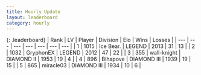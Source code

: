 ```yaml
---
title: Hourly Update
layout: leaderboard
category: hourly
---
```


{: .leaderboard}
| Rank | LV | Player | Division | Elo | Wins | Losses |
| --- | --- | --- | --- | --- | --- | --- |
| <span data-change="0">1</span> | 1015 | <span title="ID: 417840">Ice Bear.</span> | LEGEND | <span data-change="0">2013</span> | <span data-change="0">31</span> | <span data-change="0">13</span> |
| <span data-change="0">2</span> | 1032 | <span title="ID: 315148">GryphonEX</span> | LEGEND | <span data-change="-1">2012</span> | <span data-change="2">47</span> | <span data-change="1">22</span> |
| <span data-change="0">3</span> | 355 | <span title="ID: 63362">wall-knight</span> | DIAMOND II | <span data-change="0">1953</span> | <span data-change="0">19</span> | <span data-change="0">4</span> |
| <span data-change="0">4</span> | 896 | <span title="ID: 361226">Bihapove</span> | DIAMOND III | <span data-change="1">1939</span> | <span data-change="1">19</span> | <span data-change="1">15</span> |
| <span data-change="0">5</span> | 865 | <span title="ID: 416373">miracle03</span> | DIAMOND III | <span data-change="0">1934</span> | <span data-change="0">10</span> | <span data-change="0">6</span> |